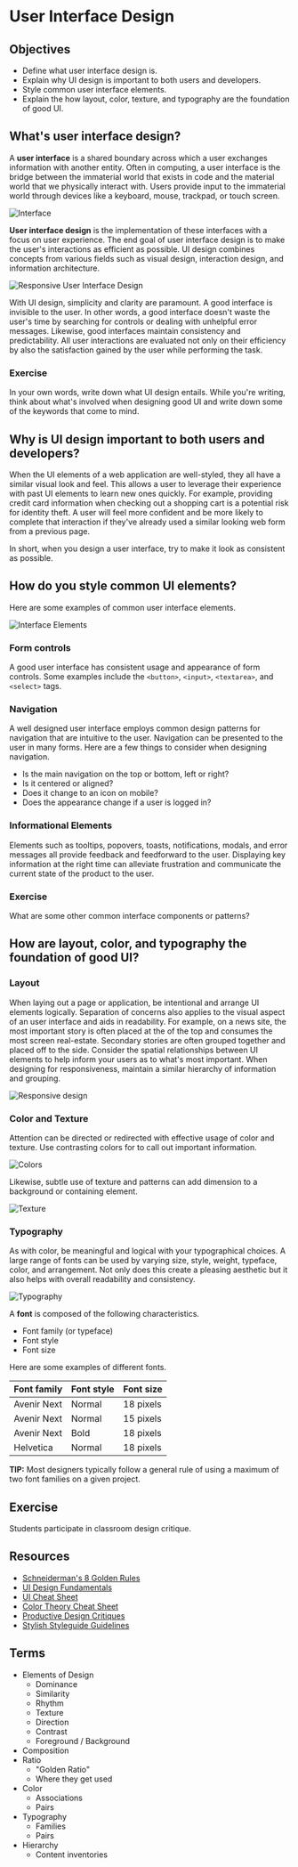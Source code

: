 # User Interface Design

## Objectives

- Define what user interface design is.
- Explain why UI design is important to both users and developers.
- Style common user interface elements.
- Explain the how layout, color, texture, and typography are the foundation of good UI.

## What's user interface design?

A **user interface** is a shared boundary across which a user exchanges information with another entity. Often in computing, a user interface is the bridge between the immaterial world that exists in code and the material world that we physically interact with. Users provide input to the immaterial world through devices like a keyboard, mouse, trackpad, or touch screen.

![Interface](https://images.duckduckgo.com/iu/?u=http%3A%2F%2Fwww.sentios.co.uk%2Fnews%2Fwp-content%2Fuploads%2F2012%2F03%2Finteractive-user-interface.jpg&f=1)

**User interface design** is the implementation of these interfaces with a focus on user experience. The end goal of user interface design is to make the user's interactions as efficient as possible. UI design combines concepts from various fields such as visual design, interaction design, and information architecture.

![Responsive User Interface Design](http://www.webfuel.com/blog/responsive-design-1.png)

With UI design, simplicity and clarity are paramount. A good interface is invisible to the user. In other words, a good interface doesn't waste the user's time by searching for controls or dealing with unhelpful error messages. Likewise, good interfaces maintain consistency and predictability. All user interactions are evaluated not only on their efficiency by also the satisfaction gained by the user while performing the task.

### Exercise

In your own words, write down what UI design entails. While you're writing, think about what's involved when designing good UI and write down some of the keywords that come to mind.

## Why is UI design important to both users and developers?

When the UI elements of a web application are well-styled, they all have a similar visual look and feel. This allows a user to leverage their experience with past UI elements to learn new ones quickly. For example, providing credit card information when checking out a shopping cart is a potential risk for identity theft. A user will feel more confident and be more likely to complete that interaction if they've already used a similar looking web form from a previous page.

In short, when you design a user interface, try to make it look as consistent as possible.

## How do you style common UI elements?

Here are some examples of common user interface elements.

![Interface Elements](http://ui-cloud.com/res/Vladimir%20Kudinov/Futurico/previews/FuturicoUI_2.jpg)

### Form controls

A good user interface has consistent usage and appearance of form controls. Some examples include the `<button>`, `<input>`, `<textarea>`, and `<select>` tags.

### Navigation

A well designed user interface employs common design patterns for navigation that are intuitive to the user. Navigation can be presented to the user in many forms. Here are a few things to consider when designing navigation.

- Is the main navigation on the top or bottom, left or right?
- Is it centered or aligned?
- Does it change to an icon on mobile?
- Does the appearance change if a user is logged in?

### Informational Elements

Elements such as tooltips, popovers, toasts, notifications, modals, and error messages all provide feedback and feedforward to the user. Displaying key information at the right time can alleviate frustration and communicate the current state of the product to the user.

### Exercise

What are some other common interface components or patterns?

## How are layout, color, and typography the foundation of good UI?

### Layout

When laying out a page or application, be intentional and arrange UI elements logically. Separation of concerns also applies to the visual aspect of an user interface and aids in readability. For example, on a news site, the most important story is often placed at the of the top and consumes the most screen real-estate. Secondary stories are often grouped together and placed off to the side. Consider the spatial relationships between UI elements to help inform your users as to what's most important. When designing for responsiveness, maintain a similar hierarchy of information and grouping.

![Responsive design](https://images.duckduckgo.com/iu/?u=http%3A%2F%2Fquintagroup.com%2Fservices%2Fweb-design%2Fresponsive-website-design.png&f=1)

### Color and Texture

Attention can be directed or redirected with effective usage of color and texture. Use contrasting colors for to call out important information.

![Colors](http://cdn1.tnwcdn.com/wp-content/blogs.dir/1/files/2015/04/colortheory.jpg)

Likewise, subtle use of texture and patterns can add dimension to a background or containing element.

![Texture](https://canielewicz.files.wordpress.com/2008/02/texture-sample-large.jpg)

### Typography

As with color, be meaningful and logical with your typographical choices. A large range of fonts can be used by varying size, style, weight, typeface, color, and arrangement. Not only does this create a pleasing aesthetic but it also helps with overall readability and consistency.

![Typography](https://media.licdn.com/mpr/mpr/shrinknp_800_800/AAEAAQAAAAAAAAV-AAAAJDY1MzllNDhlLTZmNzctNDk2ZC05YmQ3LWZkZGVjOTQ1ODEzZA.png)

A **font** is composed of the following characteristics.

- Font family (or typeface)
- Font style
- Font size

Here are some examples of different fonts.

| Font family | Font style | Font size |
|-------------|------------|-----------|
| Avenir Next | Normal     | 18 pixels |
| Avenir Next | Normal     | 15 pixels |
| Avenir Next | Bold       | 18 pixels |
| Helvetica   | Normal     | 18 pixels |

**TIP:** Most designers typically follow a general rule of using a maximum of two font families on a given project.

## Exercise

Students participate in classroom design critique.

## Resources

- [Schneiderman's 8 Golden Rules](http://faculty.washington.edu/jtenenbg/courses/360/f04/sessions/schneidermanGoldenRules.html)
- [UI Design Fundamentals](http://blog.teamtreehouse.com/10-user-interface-design-fundamentals)
- [UI Cheat Sheet](https://assets.entrepreneur.com/article/1432156956_the-10-commandments-of-user-interface-design.png?_ga=1.85473438.665435448.1464732240)
- [Color Theory Cheat Sheet](http://d3g1nhkm1kwlws.cloudfront.net/blog/wp-content/uploads/2014/05/Color-Theory-Infographic.jpg)
- [Productive Design Critiques](http://www.fastcodesign.com/3019674/9-rules-for-running-a-productive-design-critique)
- [Stylish Styleguide Guidelines](https://www.smashingmagazine.com/2010/07/designing-style-guidelines-for-brands-and-websites/)

## Terms

- Elements of Design
  - Dominance
  - Similarity
  - Rhythm
  - Texture
  - Direction
  - Contrast
  - Foreground / Background
- Composition
- Ratio
  - "Golden Ratio"
  - Where they get used
- Color
  - Associations
  - Pairs
- Typography
  - Families
  - Pairs
- Hierarchy
  - Content inventories
